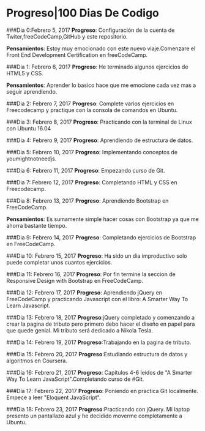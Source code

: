 # Progreso|100 Dias De Codigo

###Dia 0:Febrero 5, 2017
**Progreso**: Configuración de la cuenta de Twiter,freeCodeCamp,GitHub y este repositorio.
 
**Pensamientos**: Estoy muy emocionado con este nuevo viaje.Comenzare el Front End Development Certification en freeCodeCamp.

###Dia 1: Febrero 6, 2017
**Progreso**: He terminado algunos ejercicios de HTML5 y CSS.

**Pensamientos**: Aprender lo basico hace que me emocione cada vez mas a seguir aprendiendo.

###Dia 2: Febrero 7, 2017
**Progreso**: Complete varios ejercicios en Freecodecamp y practique con la consola de comandos en Ubuntu.

###Dia 3: Febrero 8, 2017
**Progreso**: Practicando con la terminal de Linux con Ubuntu 16.04

###Dia 4: Febrero 9, 2017
**Progreso**: Aprendiendo de estructura de datos.

###Dia 5: Febrero 10, 2017
**Progreso**: Implementando conceptos de youmightnotneedjs.

###Dia 6: Febrero 11, 2017
**Progreso**: Empezando curso de Git.

###Dia 7: Febrero 12, 2017
**Progreso**: Completando HTML y CSS en Freecodecamp.

###Dia 8: Febrero 13, 2017
**Progreso**: Aprendiendo Bootstrap en FreeCodeCamp.

**Pensamientos**: Es sumamente simple hacer cosas con Bootstrap ya que me ahorra bastante tiempo.

###Dia 9: Febrero 14, 2017
**Progreso**: Completando ejercicios de Bootstrap en FreeCodeCamp. 


###Dia 10: Febrero 15, 2017
**Progreso**: Ha sido un dia improductivo solo puede completar unos cuantos ejercicios.

###Dia 11: Febrero 16, 2017
**Progreso**: Por fin termine la seccion de Responsive Design with Bootstrap en FreeCodeCamp.


###Dia 12: Febrero 17, 2017
**Progreso**: Aprendiendo jQuery en FreeCodeCamp y practicando Javascript con el libro: A Smarter Way To Learn Javascript.


###Dia 13: Febrero 18, 2017
**Progreso**:jQuery completado y comenzando a crear la pagina de tributo pero primero debo hacer el diseño en papel para que quede genial. Mi tributo será dedicado a Nikola Tesla.

###Dia 14: Febrero 19, 2017
**Progreso**:Trabajando en la pagina de tributo.


###Dia 15: Febrero 20, 2017
**Progreso**:Estudiando estructura de datos y algoritmos en Coursera.


###Día 16: Febrero 21, 2017
**Progreso**: Capítulos 4-6 leidos de "A Smarter Way To Learn JavaScript".Completando curso de #Git.


###Día 17: Febrero 22, 2017
**Progreso**: Poniendo en practica Git localmente. Empece a leer "Eloquent JavaScript".


###Dia 18: Febrero 23, 2017
**Progreso**:Practicando con jQuery. Mi laptop presento un pantallazo azul y he decidido moverme completamente a Ubuntu.


